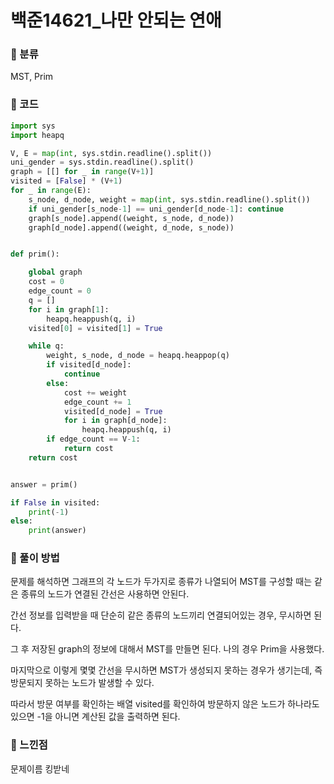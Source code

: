 # 백준14621\_나만 안되는 연애

### &#127822; 분류

MST, Prim

### &#127822; 코드

```python
import sys
import heapq

V, E = map(int, sys.stdin.readline().split())
uni_gender = sys.stdin.readline().split()
graph = [[] for _ in range(V+1)]
visited = [False] * (V+1)
for _ in range(E):
    s_node, d_node, weight = map(int, sys.stdin.readline().split())
    if uni_gender[s_node-1] == uni_gender[d_node-1]: continue
    graph[s_node].append((weight, s_node, d_node))
    graph[d_node].append((weight, d_node, s_node))


def prim():

    global graph
    cost = 0
    edge_count = 0
    q = []
    for i in graph[1]:
        heapq.heappush(q, i)
    visited[0] = visited[1] = True

    while q:
        weight, s_node, d_node = heapq.heappop(q)
        if visited[d_node]:
            continue
        else:
            cost += weight
            edge_count += 1
            visited[d_node] = True
            for i in graph[d_node]:
                heapq.heappush(q, i)
        if edge_count == V-1:
            return cost
    return cost


answer = prim()

if False in visited:
    print(-1)
else:
    print(answer)
```

### &#127822; 풀이 방법

문제를 해석하면 그래프의 각 노드가 두가지로 종류가 나열되어 MST를 구성할 때는 같은 종류의 노드가 연결된 간선은 사용하면 안된다.

간선 정보를 입력받을 때 단순히 같은 종류의 노드끼리 연결되어있는 경우, 무시하면 된다.

그 후 저장된 graph의 정보에 대해서 MST를 만들면 된다. 나의 경우 Prim을 사용했다.

마지막으로 이렇게 몇몇 간선을 무시하면 MST가 생성되지 못하는 경우가 생기는데, 즉 방문되지 못하는 노드가 발생할 수 있다.

따라서 방문 여부를 확인하는 배열 visited를 확인하여 방문하지 않은 노드가 하나라도 있으면 -1을 아니면 계산된 값을 출력하면 된다.

### &#127822; 느낀점

문제이름 킹받네